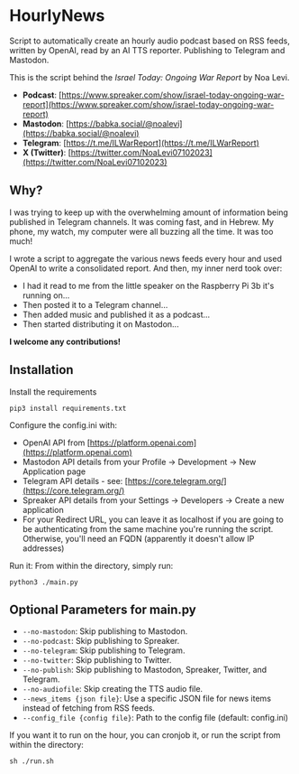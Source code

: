# HourlyNews

Script to automatically create an hourly audio podcast based on RSS feeds, written by OpenAI, read by an AI TTS reporter. Publishing to Telegram and Mastodon.

This is the script behind the *Israel Today: Ongoing War Report* by Noa Levi.

- **Podcast**: [https://www.spreaker.com/show/israel-today-ongoing-war-report](https://www.spreaker.com/show/israel-today-ongoing-war-report)
- **Mastodon**: [https://babka.social/@noalevi](https://babka.social/@noalevi)
- **Telegram**: [https://t.me/ILWarReport](https://t.me/ILWarReport)
- **X (Twitter)**: [https://twitter.com/NoaLevi07102023](https://twitter.com/NoaLevi07102023)

## Why?

I was trying to keep up with the overwhelming amount of information being published in Telegram channels. It was coming fast, and in Hebrew. My phone, my watch, my computer were all buzzing all the time. It was too much!

I wrote a script to aggregate the various news feeds every hour and used OpenAI to write a consolidated report. And then, my inner nerd took over:

- I had it read to me from the little speaker on the Raspberry Pi 3b it's running on...
- Then posted it to a Telegram channel...
- Then added music and published it as a podcast...
- Then started distributing it on Mastodon...

**I welcome any contributions!**

## Installation
Install the requirements

```pip3 install requirements.txt```

Configure the config.ini with:
- OpenAI API from [https://platform.openai.com](https://platform.openai.com)
- Mastodon API details from your Profile -> Development -> New Application page
- Telegram API details - see: [https://core.telegram.org/](https://core.telegram.org/)
- Spreaker API details from your Settings -> Developers -> Create a new application
 - For your Redirect URL, you can leave it as localhost if you are going to be authenticating from the same machine you're running the script. Otherwise, you'll need an FQDN (apparently it doesn't allow IP addresses)

Run it:
From within the directory, simply run:

```python3 ./main.py```

## Optional Parameters for main.py

- `--no-mastodon`: Skip publishing to Mastodon.
- `--no-podcast`: Skip publishing to Spreaker.
- `--no-telegram`: Skip publishing to Telegram.
- `--no-twitter`: Skip publishing to Twitter.
- `--no-publish`: Skip publishing to Mastodon, Spreaker, Twitter, and Telegram.
- `--no-audiofile`: Skip creating the TTS audio file.
- `--news_items {json file}`: Use a specific JSON file for news items instead of fetching from RSS feeds.
- `--config_file {config file}`: Path to the config file (default: config.ini)


If you want it to run on the hour, you can cronjob it, or run the script from within the directory:

```sh ./run.sh```
